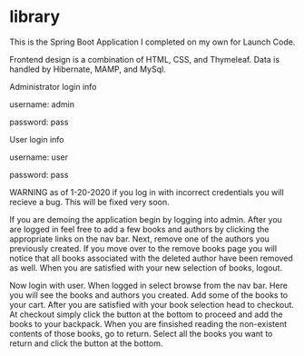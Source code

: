 # library
This is the Spring Boot Application I completed on my own for Launch Code.

Frontend design is a combination of HTML, CSS, and Thymeleaf.
Data is handled by Hibernate, MAMP, and MySql.


Administrator login info
  
  username: admin
  
  password: pass
 
User login info
  
  username: user
  
  password: pass
  
  
WARNING as of 1-20-2020 if you log in with incorrect credentials you will recieve a bug. This will be fixed very soon.


If you are demoing the application begin by logging into admin. After you are logged in feel free to add a few books and
authors by clicking the appropriate links on the nav bar. Next, remove one of the authors you previously created. If you move
over to the remove books page you will notice that all books associated with the deleted author have been removed as well. When
you are satisfied with your new selection of books, logout.

Now login with user. When logged in select browse from the nav bar. Here you will see the books and authors you created. Add some of the books to your cart.
After you are satisfied with your book selection head to checkout. At checkout simply click the button at the bottom to proceed and add the books to your backpack.
When you are finsished reading the non-existent contents of those books, go to return. Select all the books you want to return and click the button at the bottom.
